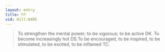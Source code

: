 ```yaml
---
layout: entry
title: ངར་
vid: Hill:0405
---
```

> To strengthen the mental power; to be vigorous; to be active DK. To become increasingly hot DS.To be encouraged, to be inspired, to be stimulated, to be excited, to be inflamed TC.
